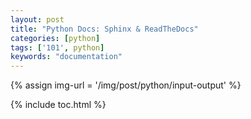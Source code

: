 ```yaml
---
layout: post
title: "Python Docs: Sphinx & ReadTheDocs"
categories: [python]
tags: ['101', python]
keywords: "documentation"
---
```


{% assign img-url = '/img/post/python/input-output' %}

{% include toc.html %}